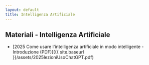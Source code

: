 ```yaml
---
layout: default
title: Intelligenza Artificiale
---
```


## Materiali - Intelligenza Artificiale

- [2025 Come usare l'intelligenza artificiale in modo intelligente - Introduzione (PDF)]({{ site.baseurl }}/assets/2025lezioniUsoChatGPT.pdf)

